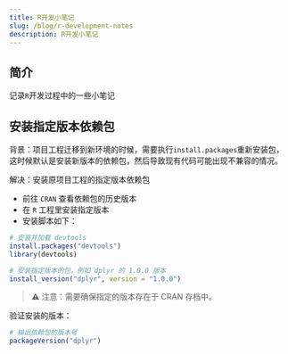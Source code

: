 ```yaml
---
title: R开发小笔记
slug: /blog/r-development-notes
description: R开发小笔记
---
```



## 简介

记录`R`开发过程中的一些小笔记


## 安装指定版本依赖包

背景：项目工程迁移到新环境的时候，需要执行`install.packages`重新安装包，这时候默认是安装新版本的依赖包，然后导致现有代码可能出现不兼容的情况。

解决：安装原项目工程的指定版本依赖包
- 前往 `CRAN` 查看依赖包的历史版本
- 在 `R` 工程里安装指定版本
- 安装脚本如下：
```R
# 安装并加载 devtools 
install.packages("devtools") 
library(devtools) 

# 安装指定版本的包，例如 dplyr 的 1.0.0 版本 
install_version("dplyr", version = "1.0.0")
```
>⚠️ 注意：需要确保指定的版本存在于 CRAN 存档中。

验证安装的版本：
```R
# 输出依赖包的版本号
packageVersion("dplyr")
```
